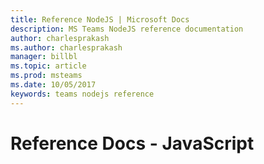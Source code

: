```yaml
---
title: Reference NodeJS | Microsoft Docs
description: MS Teams NodeJS reference documentation
author: charlesprakash
ms.author: charlesprakash
manager: billbl
ms.topic: article
ms.prod: msteams
ms.date: 10/05/2017
keywords: teams nodejs reference
---
```


# Reference Docs - JavaScript
